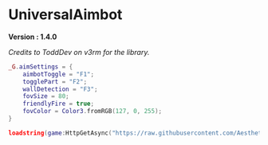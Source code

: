 # UniversalAimbot

**Version : 1.4.0**

*Credits to ToddDev on v3rm for the library.*

```lua
_G.aimSettings = {
    aimbotToggle = "F1";
    togglePart = "F2";
    wallDetection = "F3";
    fovSize = 80;
    friendlyFire = true;
    fovColor = Color3.fromRGB(127, 0, 255);
}

loadstring(game:HttpGetAsync("https://raw.githubusercontent.com/AestheticalByte/UniversalAimbot/master/Universal/Main.lua"))();
```
